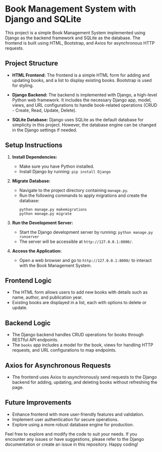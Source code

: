 # Book Management System with Django and SQLite

This project is a simple Book Management System implemented using Django as the backend framework and SQLite as the database. The frontend is built using HTML, Bootstrap, and Axios for asynchronous HTTP requests.

## Project Structure

- **HTML Frontend:** The frontend is a simple HTML form for adding and updating books, and a list to display existing books. Bootstrap is used for styling.

- **Django Backend:** The backend is implemented with Django, a high-level Python web framework. It includes the necessary Django app, model, views, and URL configurations to handle book-related operations (CRUD - Create, Read, Update, Delete).

- **SQLite Database:** Django uses SQLite as the default database for simplicity in this project. However, the database engine can be changed in the Django settings if needed.

## Setup Instructions

1. **Install Dependencies:**
   - Make sure you have Python installed.
   - Install Django by running: `pip install Django`

2. **Migrate Database:**
   - Navigate to the project directory containing `manage.py`.
   - Run the following commands to apply migrations and create the database:
     ```
     python manage.py makemigrations
     python manage.py migrate
     ```

3. **Run the Development Server:**
   - Start the Django development server by running: `python manage.py runserver`
   - The server will be accessible at `http://127.0.0.1:8000/`.

4. **Access the Application:**
   - Open a web browser and go to `http://127.0.0.1:8000/` to interact with the Book Management System.

## Frontend Logic

- The HTML form allows users to add new books with details such as name, author, and publication year.
- Existing books are displayed in a list, each with options to delete or update.

## Backend Logic

- The Django backend handles CRUD operations for books through RESTful API endpoints.
- The `books` app includes a model for the book, views for handling HTTP requests, and URL configurations to map endpoints.

## Axios for Asynchronous Requests

- The frontend uses Axios to asynchronously send requests to the Django backend for adding, updating, and deleting books without refreshing the page.

## Future Improvements

- Enhance frontend with more user-friendly features and validation.
- Implement user authentication for secure operations.
- Explore using a more robust database engine for production.

Feel free to explore and modify the code to suit your needs. If you encounter any issues or have suggestions, please refer to the Django documentation or create an issue in this repository. Happy coding!
